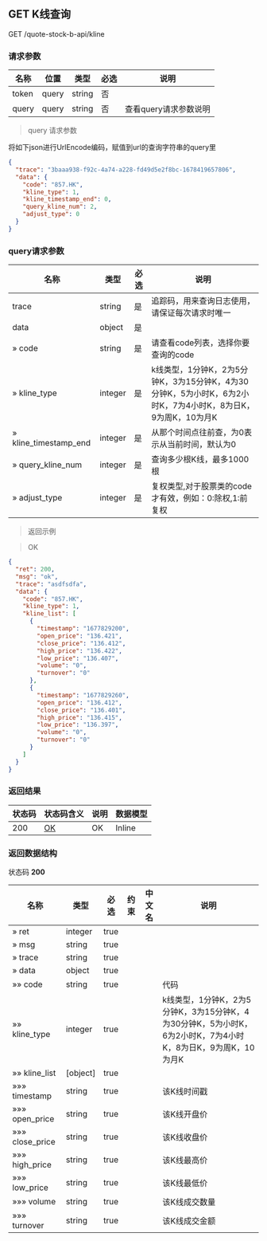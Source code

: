 ## GET K线查询

GET /quote-stock-b-api/kline

### 请求参数

| 名称                   | 位置  | 类型    | 必选 | 说明                                                         |
| ---------------------- | ----- | ------- | ---- | ------------------------------------------------------------ |
| token                  | query | string  | 否   |                                                          |
| query                   | query  | string  | 否   | 查看query请求参数说明                                   |

> query 请求参数

将如下json进行UrlEncode编码，赋值到url的查询字符串的query里
```json
{
  "trace": "3baaa938-f92c-4a74-a228-fd49d5e2f8bc-1678419657806",
  "data": {
    "code": "857.HK",
    "kline_type": 1,
    "kline_timestamp_end": 0,
    "query_kline_num": 2,
    "adjust_type": 0
  }
}
```

### query请求参数

| 名称                   | 类型    | 必选 | 说明                                                         |
| ---------------------- | ------- | ---- | ------------------------------------------------------------ |
| trace                | string  | 是   | 追踪码，用来查询日志使用，请保证每次请求时唯一 |
| data                 | object  | 是   |                                                          |
| » code                | string  | 是   | 请查看code列表，选择你要查询的code |
| » kline_type          | integer | 是   | k线类型，1分钟K，2为5分钟K，3为15分钟K，4为30分钟K，5为小时K，6为2小时K，7为4小时K，8为日K，9为周K，10为月K |
| » kline_timestamp_end | integer | 是   | 从那个时间点往前查，为0表示从当前时间，默认为0 |
| » query_kline_num     | integer | 是   | 查询多少根K线，最多1000根 |
| » adjust_type     | integer | 是   | 复权类型,对于股票类的code才有效，例如：0:除权,1:前复权 |

> 返回示例

> OK

```json
{
  "ret": 200,
  "msg": "ok",
  "trace": "asdfsdfa",
  "data": {
    "code": "857.HK",
    "kline_type": 1,
    "kline_list": [
      {
        "timestamp": "1677829200",
        "open_price": "136.421",
        "close_price": "136.412",
        "high_price": "136.422",
        "low_price": "136.407",
        "volume": "0",
        "turnover": "0"
      },
      {
        "timestamp": "1677829260",
        "open_price": "136.412",
        "close_price": "136.401",
        "high_price": "136.415",
        "low_price": "136.397",
        "volume": "0",
        "turnover": "0"
      }
    ]
  }
}
```

### 返回结果

| 状态码 | 状态码含义                                              | 说明 | 数据模型 |
| ------ | ------------------------------------------------------- | ---- | -------- |
| 200    | [OK](https://tools.ietf.org/html/rfc7231#section-6.3.1) | OK   | Inline   |

### 返回数据结构

状态码 **200**

| 名称            | 类型     | 必选 | 约束 | 中文名 | 说明                                                         |
| --------------- | -------- | ---- | ---- | ------ | ------------------------------------------------------------ |
| » ret           | integer  | true |  |        |                                                          |
| » msg           | string   | true |  |        |                                                          |
| » trace         | string   | true |  |        |                                                          |
| » data          | object   | true |  |        |                                                          |
| »» code         | string   | true |  |        | 代码                                                         |
| »» kline_type   | integer  | true |  |        | k线类型，1分钟K，2为5分钟K，3为15分钟K，4为30分钟K，5为小时K，6为2小时K，7为4小时K，8为日K，9为周K，10为月K |
| »» kline_list   | [object] | true |  |        |                                                          |
| »»» timestamp   | string   | true |  |        | 该K线时间戳                                                  |
| »»» open_price  | string   | true |  |        | 该K线开盘价                                                  |
| »»» close_price | string   | true |  |        | 该K线收盘价                                                  |
| »»» high_price  | string   | true |  |        | 该K线最高价                                                  |
| »»» low_price   | string   | true |  |        | 该K线最低价                                                  |
| »»» volume      | string   | true |  |        | 该K线成交数量                                                |
| »»» turnover    | string   | true |  |        | 该K线成交金额                                                |
